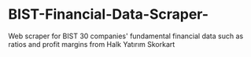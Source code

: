 # BIST-Financial-Data-Scraper-
Web scraper for BIST 30 companies' fundamental financial data such as ratios and profit margins from Halk Yatırım Skorkart
